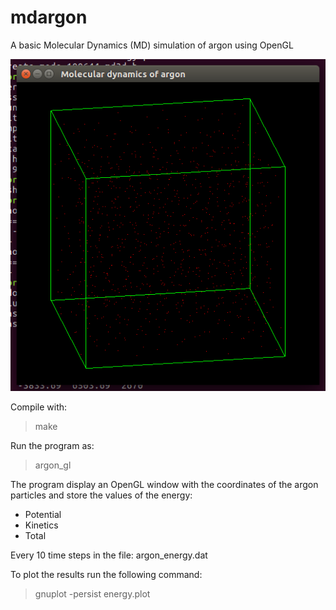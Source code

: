 # mdargon
A basic Molecular Dynamics (MD) simulation of argon using OpenGL

<img src="https://github.com/eetorres/mdargon/blob/master/screenshot.png?raw=true" alt="Main GUI"> 

Compile with:

 > make

Run the program as:

 > argon_gl

The program display an OpenGL window with the coordinates of the
argon particles and store the values of the energy:

 + Potential
 + Kinetics
 + Total

Every 10 time steps in the file: argon_energy.dat

To plot the results run the following command:

 > gnuplot -persist energy.plot


